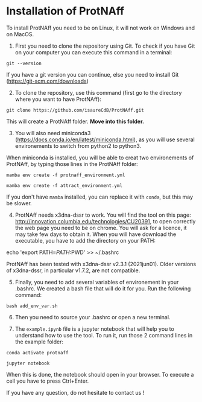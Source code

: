 # Installation of ProtNAff

To install ProtNAff you need to be on Linux, it will not work on Windows and on MacOS.

1. First you need to clone the repository using Git. To check if you have Git on your computer you can execute this command in a terminal:

`git --version`

If you have a git version you can continue, else you need to install Git (https://git-scm.com/downloads)

2. To clone the repository, use this command (first go to the directory where you want to have ProtNAff):

`git clone https://github.com/isaureCdB/ProtNAff.git`

This will create a ProtNAff folder. **Move into this folder.**

3. You will also need miniconda3 (https://docs.conda.io/en/latest/miniconda.html), as you will use several environements to switch from python2 to python3.

When miniconda is installed, you will be able to creat two environements of ProtNAff, by typing those lines in the ProtNAff folder:

`mamba env create -f protnaff_environment.yml`

`mamba env create -f attract_environment.yml`

If you don't have `mamba` installed, you can replace it with `conda`, but this may be slower.

4. ProtNAff needs x3dna-dssr to work. You will find the tool on this page:
http://innovation.columbia.edu/technologies/CU20391, to open correctly the web page you need to be on
chrome. You will ask for a licence, it may take few days to obtain it. When you will have download the
executable, you have to add the directory on your PATH:

echo 'export PATH=$PATH:$PWD' >> ~/.bashrc

ProtNAff has been tested with x3dna-dssr v2.3.1 (2021jun01).
Older versions of x3dna-dssr, in particular v1.7.2, are not compatible.

5. Finally, you need to add several variables of environement in your .bashrc.
We created a bash file that will do it for you. Run the following command:

`bash add_env_var.sh`

6. Then you need to source your .bashrc or open a new terminal.

7. The `example.ipynb` file is a jupyter notebook that will help you to understand how to use the tool.
To run it, run those 2 command lines in the example folder:

`conda activate protnaff`

`jupyter notebook`

When this is done, the notebook should open in your browser. To execute a cell you have to press Ctrl+Enter.

If you have any question, do not hesitate to contact us !
